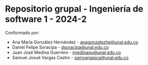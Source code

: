 # Repositorio grupal - Ingeniería de software 1 - 2024-2

Conformado por: 
 - Ana María González Hernández - anagonzalezhe@unal.edu.co
 - Daniel Felipe Soracipa - dsoracipa@unal.edu.co
 - Juan José Medina Guerrero - jmedinagu@unal.edu.co
 - Samuel Josué Vargas Castro - samvargasca@unal.edu.co
